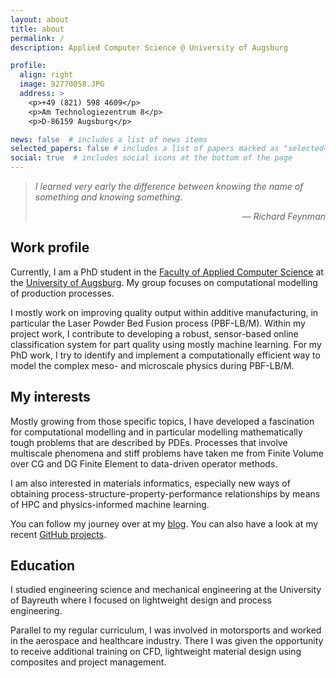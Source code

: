 ```yaml
---
layout: about
title: about
permalink: /
description: Applied Computer Science @ University of Augsburg

profile:
  align: right
  image: 92770058.JPG
  address: >
    <p>+49 (821) 598 4609</p>
    <p>Am Technologiezentrum 8</p>
    <p>D-86159 Augsburg</p>

news: false  # includes a list of news items
selected_papers: false # includes a list of papers marked as "selected={true}"
social: true  # includes social icons at the bottom of the page
---
```



> *I learned very early the difference between knowing the name of something and knowing something.*
>
> <div style="text-align: right"> &mdash; <cite>Richard Feynman</cite> </div>

## Work profile

Currently, I am a PhD student in the [Faculty of Applied Computer Science](https://www.uni-augsburg.de/en/fakultaet/fai/) at the [University of Augsburg](https://www.uni-augsburg.de/en/). My group focuses on computational modelling of production processes.

I mostly work on improving quality output within additive manufacturing, in particular the Laser Powder Bed Fusion process (PBF-LB/M). Within my project work, I contribute to developing a robust, sensor-based online classification system for part quality using mostly machine learning. For my PhD work, I try to identify and implement a computationally efficient way to model the complex meso- and microscale physics during PBF-LB/M.

## My interests

Mostly growing from those specific topics, I have developed a fascination for computational modelling and in particular modelling mathematically tough problems that are described by PDEs. Processes that involve multiscale phenomena and stiff problems have taken me from Finite Volume over CG and DG Finite Element to data-driven operator methods.

I am also interested in materials informatics, especially new ways of obtaining process-structure-property-performance relationships by means of HPC and physics-informed machine learning.

You can follow my journey over at my [blog](/blog). You can also have a look at my recent [GitHub projects](https://github.com/pzimbrod).

## Education

I studied engineering science and mechanical engineering at the University of Bayreuth where I focused on lightweight design and process engineering.

Parallel to my regular curriculum, I was involved in motorsports and worked in the aerospace and healthcare industry. There I was given the opportunity to receive additional training on CFD, lightweight material design using composites and project management.